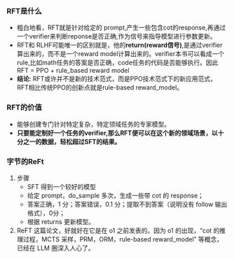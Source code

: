 ### RFT是什么
- 粗白地看，RFT就是针对给定的 prompt,产生一些包含cot的response,再通过一个verifier来判断reponse是否正确,作为信号来指导模型进行参数更新。
- RFT和 RLHF可能唯一的区别就是，他的**return(reward信号)**,是通过verifier算出来的，而不是一个reward model计算出来的。verifier本书可以看成一个rule,比如math任务的答案是否正确，code任务的代码是否能够执行。因此 RFT = PPO + rule_based reward model
- **结论**: RFT或许并不是新的技术范式，而是PPO技术范式下的新应用范式，RFT相比传统PPO的创新点就是rule-based reward_model。


### RFT的价值
- 能够创建专门针对特定复杂，特定领域任务的专家模型。
- **只要能定制好一个任务的verifier,那么RFT便可以在这个新的领域场景，以十分之一的数据，轻松超过SFT的结果。**


### 字节的ReFt
1. 步骤
    - SFT 得到一个较好的模型
    - 给定 prompt，do_sample 多次，生成一些带 cot 的 response；
    - 答案正确，1 分；答案错误，0.1 分；提取不到答案（说明没有 follow 输出格式），0分；
    - 根据 returns 更新模型。
2. ReFT 这篇论文，好就好在它是在 o1 之前发表的。因为 o1 的出现，“cot 的推理过程，MCTS 采样，PRM，ORM，rule-based reward_model” 等概念，已经在 LLM 圈深入人心了。